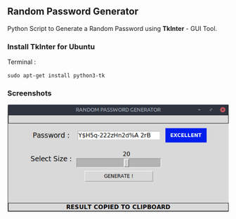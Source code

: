 ## Random Password Generator
Python Script to Generate a Random Password using **TkInter** - GUI Tool.
### Install TkInter  for Ubuntu
Terminal :
```
sudo apt-get install python3-tk
```
### Screenshots
![Application Image](sample.png)
